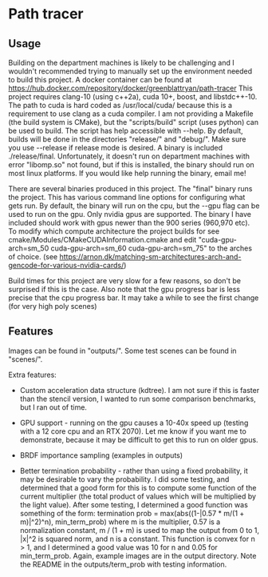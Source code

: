# Path tracer
 
## Usage

Building on the department machines is likely to be challenging and I wouldn't
recommended trying to manually set up the environment needed to build this
project.  A docker container can be found at 
https://hub.docker.com/repository/docker/greenblattryan/path-tracer
This project requires clang-10 (using c++2a), cuda 10+, boost, and libstdc++-10.
The path to cuda is hard
coded as /usr/local/cuda/ because this is a requirement to use clang as a cuda
compiler. I am not providing a Makefile (the build system is CMake), but the
"scripts/build" script (uses python) can be used to build. The script has help 
accessible with --help. By default, builds will be done in the directories
"release/" and "debug/". Make sure you use --release if release mode is desired.
A binary is included ./release/final. Unfortunately, it doesn't run on
department machines with error "libomp.so" not found, but if this is installed,
the binary should run on most linux platforms. If you would
like help running the binary, email me!

There are several binaries produced in this project. The "final" binary runs
the project. This has various command line options for configuring
what gets run. By default, the binary will run on the cpu, but
the --gpu flag can be used to run on the gpu. Only nvidia gpus are supported.
The binary I have included should work with gpus newer than the 900 series
(960,970 etc).
 To modify which compute architecture the
project builds for see cmake/Modules/CMakeCUDAInformation.cmake
and edit "cuda-gpu-arch=sm_50 cuda-gpu-arch=sm_60 cuda-gpu-arch=sm_75" to
the arches of choice. (see https://arnon.dk/matching-sm-architectures-arch-and-gencode-for-various-nvidia-cards/)

Build times for this project are very slow for a few reasons, so don't be
surprised if this is the case. Also note that the gpu progress bar
is less precise that the cpu progress bar. It may take a while to see
the first change (for very high poly scenes)


## Features

Images can be found in "outputs/". 
Some test scenes can be found in "scenes/". 

Extra features:
 - Custom acceleration data structure (kdtree). I am not sure if this
   is faster than the stencil version, I wanted to run some comparison
   benchmarks, but I ran out of time.

 - GPU support - running on the gpu causes a 10-40x speed up (testing with a
   12 core cpu and an RTX 2070). Let me know if you want me to
   demonstrate, because it may be difficult to get this to run on older gpus.

 - BRDF importance sampling (examples in outputs)

 - Better termination probability - rather than using a fixed probability,
   it may be desirable to vary the probability. I did some testing,
   and determined that a good form for this is to compute some
   function of the current multiplier (the total product of values which will 
   be multiplied by the light value). After some testing, I determined
   a good function was something of the form:
   termination prob = max(abs((1-|0.57 * m/(1 + m)|^2)^n), min_term_prob)
   where m is the multiplier, 0.57 is a normalization constant, m / (1 + m)
   is used to map the output from 0 to 1, |x|^2 is squared norm, and n is a
   constant. This function is convex for n > 1, and I determined a good value
   was 10 for n and 0.05 for min_term_prob. Again, example images are in the
   output directory. Note the README in the outputs/term_prob with testing
   information.
